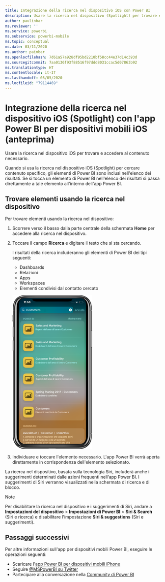```yaml
---
title: Integrazione della ricerca nel dispositivo iOS con Power BI
description: Usare la ricerca nel dispositivo (Spotlight) per trovare e accedere al contenuto necessario
author: paulinbar
ms.reviewer: ''
ms.service: powerbi
ms.subservice: powerbi-mobile
ms.topic: conceptual
ms.date: 03/11/2020
ms.author: painbar
ms.openlocfilehash: 7d61a57a928df95bd2210bf58cc44e37d14c393d
ms.sourcegitcommit: 7aa0136f93f88516f97ddd8031ccac5d07863b92
ms.translationtype: HT
ms.contentlocale: it-IT
ms.lasthandoff: 05/05/2020
ms.locfileid: "79114469"
---
```

# <a name="ios-device-search-spotlight-integration-with-power-bi-mobile-ios-app-preview"></a>Integrazione della ricerca nel dispositivo iOS (Spotlight) con l'app Power BI per dispositivi mobili iOS (anteprima)
Usare la ricerca nel dispositivo iOS per trovare e accedere al contenuto necessario.

Quando si usa la ricerca nel dispositivo iOS (Spotlight) per cercare contenuto specifico, gli elementi di Power BI sono inclusi nell'elenco dei risultati. Se si tocca un elemento di Power BI nell'elenco dei risultati si passa direttamente a tale elemento all'interno dell'app Power BI.

## <a name="find-items-using-device-search"></a>Trovare elementi usando la ricerca nel dispositivo

Per trovare elementi usando la ricerca nel dispositivo:

1. Scorrere verso il basso dalla parte centrale della schermata **Home** per accedere alla ricerca nel dispositivo.

2. Toccare il campo **Ricerca** e digitare il testo che si sta cercando.
 
   I risultati della ricerca includeranno gli elementi di Power BI dei tipi seguenti:

    * Dashboards
    * Relazioni
    * Apps
    * Workspaces
    * Elementi condivisi dal contatto cercato

    ![Screenshot che illustra i risultati della ricerca Power BI nella ricerca nel dispositivo iOS](./media/mobile-apps-ios-siri-search/power-bi-spotlight-search.png)

 3. Individuare e toccare l'elemento necessario. L'app Power BI verrà aperta direttamente in corrispondenza dell'elemento selezionato. 

La ricerca nel dispositivo, basata sulla tecnologia Siri, includerà anche i suggerimenti determinati dalle azioni frequenti nell'app Power BI. I suggerimenti di Siri verranno visualizzati nella schermata di ricerca e di blocco.

>[!NOTE]
>
>Per disabilitare la ricerca nel dispositivo e i suggerimenti di Siri, andare a **Impostazioni del dispositivo** > **Impostazioni di Power BI** > **Siri & Search** (Siri e ricerca) e disabilitare l'impostazione **Siri & suggestions** (Siri e suggerimenti).
>

## <a name="next-steps"></a>Passaggi successivi
Per altre informazioni sull'app per dispositivi mobili Power BI, eseguire le operazioni seguenti: 

* Scaricare l'[app Power BI per dispositivi mobili iPhone](https://go.microsoft.com/fwlink/?LinkId=522062)
* Seguire [@MSPowerBI su Twitter](https://twitter.com/MSPowerBI)
* Partecipare alla conversazione nella [Community di Power BI](https://community.powerbi.com/)

